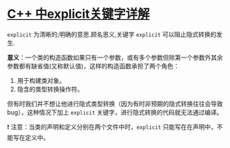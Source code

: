 # [C++ 中explicit关键字详解](https://blog.csdn.net/l2563898960/article/details/97769569)
`explicit` 为清晰的;明确的意思.顾名思义,关键字 `explicit` 可以阻止隐式转换的发生.

**意义**：一个类的构造函数如果只有一个参数，或有多个参数但除第一个参数外其余参数都有缺省值(又称默认值)，这样的构造函数承担了两个角色：
1. 用于构建类对象。
2. 隐含的类型转换操作符。

但有时我们并不想让他进行隐式类型转换（因为有时非预期的隐式转换往往会导致bug），这种情况下加上 `explicit` 关键字，进行隐式转换的代码就无法通过编译。

:exclamation: 注意：当类的声明和定义分别在两个文件中时，`explicit` 只能写在在声明中，不能写在定义中。
